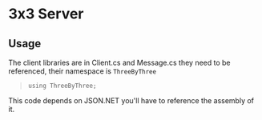 ﻿# 3x3 Server

## Usage

The client libraries are in Client.cs and Message.cs they need to be referenced, their namespace is `ThreeByThree`

> `using ThreeByThree;`

This code depends on JSON.NET you'll have to reference the assembly of it.